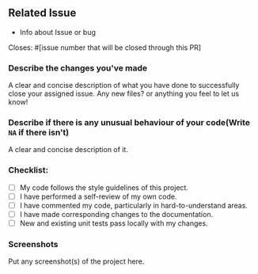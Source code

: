 ## Related Issue

-   Info about Issue or bug

Closes: #[issue number that will be closed through this PR]

### Describe the changes you've made

A clear and concise description of what you have done to successfully close your assigned issue. Any new files? or anything you feel to let us know!

### Describe if there is any unusual behaviour of your code(Write `NA` if there isn't)

A clear and concise description of it.

### Checklist:

<!--
Example how to mark a checkbox:-
- [x] My code follows the code style of this project.
-->

-   [ ] My code follows the style guidelines of this project.
-   [ ] I have performed a self-review of my own code.
-   [ ] I have commented my code, particularly in hard-to-understand areas.
-   [ ] I have made corresponding changes to the documentation.
-   [ ] New and existing unit tests pass locally with my changes.

### Screenshots

Put any screenshot(s) of the project here.
